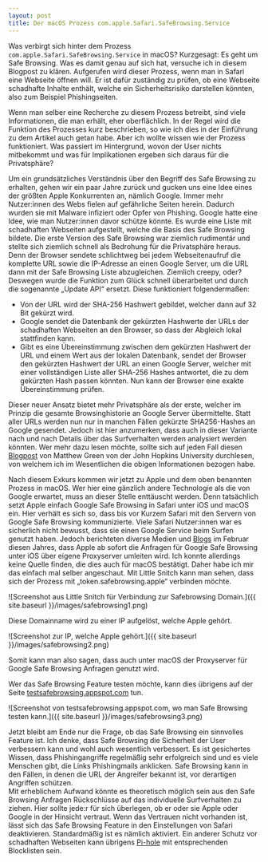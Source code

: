 ```yaml
---
layout: post
title: Der macOS Prozess com.apple.Safari.SafeBrowsing.Service
---
```


Was verbirgt sich hinter dem Prozess `com.apple.Safari.SafeBrowsing.Service` in macOS? Kurzgesagt: Es geht um Safe Browsing. Was es damit genau auf sich hat, versuche ich in diesem Blogpost zu klären. Aufgerufen wird dieser Prozess, wenn man in Safari eine Webseite öffnen will. Er ist dafür zuständig zu prüfen, ob eine Webseite schadhafte Inhalte enthält, welche ein Sicherheitsrisiko darstellen könnten, also zum Beispiel Phishingseiten. 

Wenn man selber eine Recherche zu diesem Prozess betreibt, sind viele Informationen, die man erhält, eher oberflächlich. In der Regel wird die Funktion des Prozesses kurz beschrieben, so wie ich dies in der Einführung zu dem Artikel auch getan habe. Aber ich wollte wissen wie der Prozess funktioniert. Was passiert im Hintergrund, wovon der User nichts mitbekommt und was für Implikationen ergeben sich daraus für die Privatsphäre?

Um ein grundsätzliches Verständnis über den Begriff des Safe Browsing zu erhalten, gehen wir ein paar Jahre zurück und gucken uns eine Idee eines der größten Apple Konkurrenten an, nämlich Google. Immer mehr Nutzer:innen des Webs fielen auf gefährliche Seiten herein. Dadurch wurden sie mit Malware infiziert oder Opfer von Phishing. Google hatte eine Idee, wie man Nutzer:innen davor schütze könnte. Es wurde eine Liste mit schadhaften Webseiten aufgestellt, welche die Basis des Safe Browsing bildete. Die erste Version des Safe Browsing war ziemlich rudimentär und stellte sich ziemlich schnell als Bedrohung für die Privatsphäre heraus. Denn der Browser sendete schlichtweg bei jedem Webseitenaufruf die komplette URL sowie die IP-Adresse an einen Google Server, um die URL dann mit der Safe Browsing Liste abzugleichen. Ziemlich creepy, oder? Deswegen wurde die Funktion zum Glück schnell überarbeitet und durch die sogenannte „Update API“ ersetzt. Diese funktioniert folgendermaßen:

* Von der URL wird der SHA-256 Hashwert gebildet, welcher dann auf 32 Bit gekürzt wird.
* Google sendet die Datenbank der gekürzten Hashwerte der URLs der schadhaften Webseiten an den Browser, so dass der Abgleich lokal stattfinden kann.  
* Gibt es eine Übereinstimmung zwischen dem gekürzten Hashwert der URL und einem Wert aus der lokalen Datenbank, sendet der Browser den gekürzten Hashwert der URL an einen Google Server, welcher mit einer vollständigen Liste aller SHA-256 Hashes antwortet, die zu dem gekürzten Hash passen könnten. Nun kann der Browser eine exakte Übereinstimmung prüfen.

Dieser neuer Ansatz bietet mehr Privatsphäre als der erste, welcher im Prinzip die gesamte Browsinghistorie an Google Server übermittelte. Statt aller URLs werden nun nur in manchen Fällen gekürzte SHA256-Hashes an Google gesendet. Jedoch ist hier anzumerken, dass auch in dieser Variante nach und nach Details über das Surfverhalten werden analysiert werden könnten. Wer mehr dazu lesen möchte, sollte sich auf jeden Fall diesen [Blogpost](https://blog.cryptographyengineering.com/2019/10/13/dear-apple-safe-browsing-might-not-be-that-safe/) von Matthew Green von der John Hopkins University durchlesen, von welchem ich im Wesentlichen die obigen Informationen bezogen habe.

Nach diesem Exkurs kommen wir jetzt zu Apple und dem oben benannten Prozess in macOS. Wer hier eine gänzlich andere Technologie als die von Google erwartet, muss an dieser Stelle enttäuscht werden. Denn tatsächlich setzt Apple einfach Google Safe Browsing in Safari unter iOS und macOS ein. Hier verhält es sich so, dass bis vor Kurzem Safari mit den Servern von Google Safe Browsing kommunizierte. Viele Safari Nutzer:innen war es sicherlich nicht bewusst, dass sie einen Google Service beim Surfen genutzt haben. Jedoch berichteten diverse Medien und [Blogs](https://thehackernews.com/2021/02/apple-will-proxy-safe-browsing-requests.html) im Februar diesen Jahres, dass Apple ab sofort die Anfragen für Google Safe Browsing unter iOS über eigene Proxyserver umleiten wird. Ich konnte allerdings keine Quelle finden, die dies auch für macOS bestätigt. Daher habe ich mir das einfach mal selber angeschaut. Mit Little Snitch kann man sehen, dass sich der Prozess mit „token.safebrowsing.apple“ verbinden möchte.

![Screenshot aus Little Snitch für Verbindung zur Safebrowsing Domain.]({{ site.baseurl }}/images/safebrowsing1.png)

Diese Domainname wird zu einer IP aufgelöst, welche Apple gehört. 

![Screenshot zur IP, welche Apple gehört.]({{ site.baseurl }}/images/safebrowsing2.png)

Somit kann man also sagen, dass auch unter macOS der Proxyserver für Google Safe Browsing Anfragen genutzt wird.

Wer das Safe Browsing Feature testen möchte, kann dies übrigens auf der Seite [testsafebrowsing.appspot.com](https://testsafebrowsing.appspot.com) tun.

![Screenshot von testsafebrowsing.appspot.com, wo man Safe Browsing testen kann.]({{ site.baseurl }}/images/safebrowsing3.png)

Jetzt bleibt am Ende nur die Frage, ob das Safe Browsing ein sinnvolles Feature ist. Ich denke, dass Safe Browsing die Sicherheit der User verbessern kann und wohl auch wesentlich verbessert. Es ist gesichertes Wissen, dass Phishingangriffe regelmäßig sehr erfolgreich sind und es viele Menschen gibt, die Links Phishingmails anklicken. Safe Browsing kann in den Fällen, in denen die URL der Angreifer bekannt ist, vor derartigen Angriffen schützen.  
Mit erheblichem Aufwand könnte es  theoretisch möglich sein aus den Safe Browsing Anfragen Rückschlüsse auf das individuelle Surfverhalten zu ziehen. Hier sollte jede:r für sich überlegen, ob er oder sie Apple oder Google in der Hinsicht vertraut. Wenn das Vertrauen nicht vorhanden ist, lässt sich das Safe Browsing Feature in den Einstellungen von Safari deaktivieren. Standardmäßig ist es nämlich aktiviert. Ein anderer Schutz vor schadhaften Webseiten kann übrigens [Pi-hole](https://mialikescoffee.com/pihole/) mit entsprechenden Blocklisten sein. 
